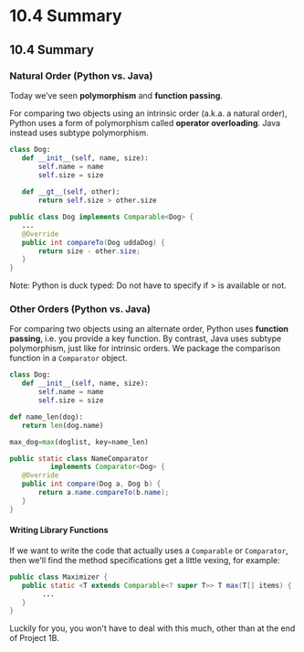 # 10.4 Summary

## 10.4 Summary

### Natural Order (Python vs. Java)

Today we’ve seen **polymorphism** and **function passing**.

For comparing two objects using an intrinsic order (a.k.a. a natural order), Python uses a form of polymorphism called **operator overloading**. Java instead uses subtype polymorphism.

```python
class Dog:
   def __init__(self, name, size):
       self.name = name
       self.size = size
  
   def __gt__(self, other):
       return self.size > other.size
```

```java
public class Dog implements Comparable<Dog> {
   ...
   @Override
   public int compareTo(Dog uddaDog) {
       return size - other.size;
   }
}
```

Note: Python is duck typed: Do not have to specify if > is available or not.

### Other Orders (Python vs. Java)

For comparing two objects using an alternate order, Python uses **function passing**, i.e. you provide a key function. By contrast, Java uses subtype polymorphism, just like for intrinsic orders. We package the comparison function in a `Comparator` object.

```python
class Dog:
   def __init__(self, name, size):
       self.name = name
       self.size = size

def name_len(dog):
   return len(dog.name)

max_dog=max(doglist, key=name_len)
```

```java
public static class NameComparator 
          implements Comparator<Dog> {
   @Override
   public int compare(Dog a, Dog b) {
       return a.name.compareTo(b.name);
   }
}
```

#### Writing Library Functions

If we want to write the code that actually uses a `Comparable` or `Comparator`, then we'll find the method specifications get a little vexing, for example:

```java
public class Maximizer {
   public static <T extends Comparable<? super T>> T max(T[] items) {
		...
   }
}
```

Luckily for you, you won't have to deal with this much, other than at the end of Project 1B.
